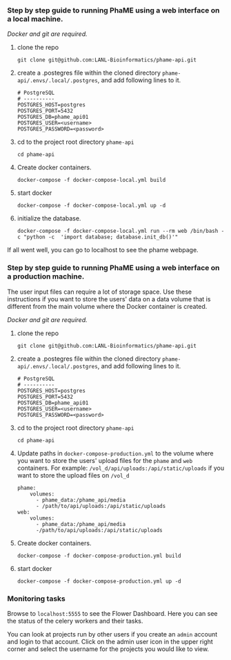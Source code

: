 ### Step by step guide to running PhaME using a web interface on a local machine. 
*Docker and git are required.*

1. clone the repo  

   ```git clone git@github.com:LANL-Bioinformatics/phame-api.git```

2. create a .postegres file within the cloned directory `phame-api/.envs/.local/.postgres`, and add following lines to it.  
   ```
   # PostgreSQL
   # ----------
   POSTGRES_HOST=postgres
   POSTGRES_PORT=5432
   POSTGRES_DB=phame_api01
   POSTGRES_USER=<username>
   POSTGRES_PASSWORD=<password>
   ```
3. cd to the project root directory `phame-api`

   `cd phame-api`

4. Create docker containers.

   `docker-compose -f docker-compose-local.yml build`

5. start docker

   `docker-compose -f docker-compose-local.yml up -d`

6. initialize the database.

   `docker-compose -f docker-compose-local.yml run --rm web /bin/bash -c "python -c  'import database; database.init_db()'"`


If all went well, you can go to localhost to see the phame webpage.

### Step by step guide to running PhaME using a web interface on a production machine.
The user input files can require a lot of storage space. Use these instructions if you want to store the users' data on 
a data volume that is different from the main volume where the Docker container is created. 

*Docker and git are required.*

1. clone the repo  

   ```git clone git@github.com:LANL-Bioinformatics/phame-api.git```

2. create a .postegres file within the cloned directory `phame-api/.envs/.local/.postgres`, and add following lines to it.  
   ```
   # PostgreSQL
   # ----------
   POSTGRES_HOST=postgres
   POSTGRES_PORT=5432
   POSTGRES_DB=phame_api01
   POSTGRES_USER=<username>
   POSTGRES_PASSWORD=<password>
   ```
3. cd to the project root directory `phame-api`

   `cd phame-api`

4. Update paths in `docker-compose-production.yml` to the volume where you want to store the users' upload files for the 
`phame` and `web` containers. For example: `/vol_d/api/uploads:/api/static/uploads` if you want to store the upload files
on `/vol_d`
    ```
    phame:
        volumes:
          - phame_data:/phame_api/media
          - /path/to/api/uploads:/api/static/uploads
    web:
        volumes:
          - phame_data:/phame_api/media
          -/path/to/api/uploads:/api/static/uploads
    ```

5. Create docker containers.

   `docker-compose -f docker-compose-production.yml build`

6. start docker

   `docker-compose -f docker-compose-production.yml up -d`

### Monitoring tasks
Browse to `localhost:5555` to see the Flower Dashboard. Here you can see the status of the celery workers and their tasks.

You can look at projects run by other users if you create an `admin` account and login to that account. Click on the 
admin user icon in the upper right corner and select the username for the projects you would like to view. 
